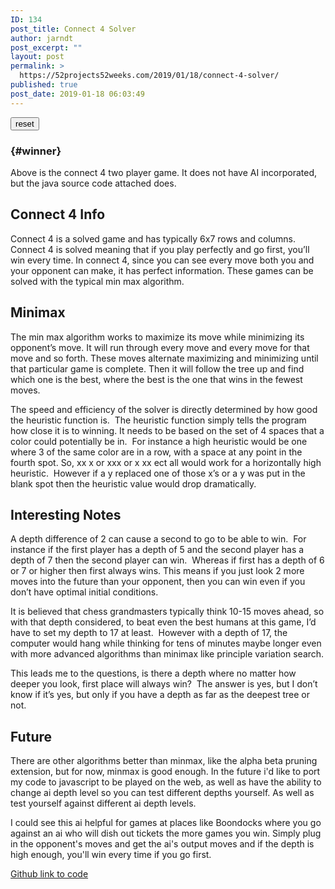 ```yaml
---
ID: 134
post_title: Connect 4 Solver
author: jarndt
post_excerpt: ""
layout: post
permalink: >
  https://52projects52weeks.com/2019/01/18/connect-4-solver/
published: true
post_date: 2019-01-18 06:03:49
---
```

<!-- wp:html -->

<div id="header">
</div>

<div id="connect4">
</div>

<button id="reset" onclick="reset()">reset</button> 
###  {#winner}

<!-- /wp:html -->

<!-- wp:paragraph -->

Above is the connect 4 two player game. It does not have AI incorporated, but the java source code attached does.

<!-- /wp:paragraph -->

<!-- wp:heading -->

## Connect 4 Info

<!-- /wp:heading -->

<!-- wp:paragraph -->

Connect 4 is a solved game and has typically 6x7 rows and columns. Connect 4 is solved meaning that if you play perfectly and go first, you’ll win every time. In connect 4, since you can see every move both you and your opponent can make, it has perfect information. These games can be solved with the typical min max algorithm.   


<!-- /wp:paragraph -->

<!-- wp:heading -->

## Minimax

<!-- /wp:heading -->

<!-- wp:paragraph -->

The min max algorithm works to maximize its move while minimizing its opponent’s move. It will run through every move and every move for that move and so forth. These moves alternate maximizing and minimizing until that particular game is complete. Then it will follow the tree up and find which one is the best, where the best is the one that wins in the fewest moves.

<!-- /wp:paragraph -->

<!-- wp:paragraph -->

The speed and efficiency of the solver is directly determined by how good the heuristic function is.  The heuristic function simply tells the program how close it is to winning. It needs to be based on the set of 4 spaces that a color could potentially be in.  For instance a high heuristic would be one where 3 of the same color are in a row, with a space at any point in the fourth spot. So, xx x or xxx or x xx ect all would work for a horizontally high heuristic.  However if a y replaced one of those x’s or a y was put in the blank spot then the heuristic value would drop dramatically.  


<!-- /wp:paragraph -->

<!-- wp:heading -->

## Interesting Notes

<!-- /wp:heading -->

<!-- wp:paragraph -->

A depth difference of 2 can cause a second to go to be able to win.  For instance if the first player has a depth of 5 and the second player has a depth of 7 then the second player can win.  Whereas if first has a depth of 6 or 7 or higher then first always wins. This means if you just look 2 more moves into the future than your opponent, then you can win even if you don’t have optimal initial conditions.    


<!-- /wp:paragraph -->

<!-- wp:paragraph -->

It is believed that chess grandmasters typically think 10-15 moves ahead, so with that depth considered, to beat even the best humans at this game, I’d have to set my depth to 17 at least.  However with a depth of 17, the computer would hang while thinking for tens of minutes maybe longer even with more advanced algorithms than minimax like principle variation search.  


<!-- /wp:paragraph -->

<!-- wp:paragraph -->

This leads me to the questions, is there a depth where no matter how deeper you look, first place will always win?  The answer is yes, but I don’t know if it’s yes, but only if you have a depth as far as the deepest tree or not.

<!-- /wp:paragraph -->

<!-- wp:heading -->

## Future

<!-- /wp:heading -->

<!-- wp:paragraph -->

There are other algorithms better than minmax, like the alpha beta pruning extension, but for now, minmax is good enough. In the future i'd like to port my code to javascript to be played on the web, as well as have the ability to change ai depth level so you can test different depths yourself. As well as test yourself against different ai depth levels.

<!-- /wp:paragraph -->

<!-- wp:paragraph -->

I could see this ai helpful for games at places like Boondocks where you go against an ai who will dish out tickets the more games you win. Simply plug in the opponent's moves and get the ai's output moves and if the depth is high enough, you'll win every time if you go first.

<!-- /wp:paragraph -->

<!-- wp:paragraph -->

[Github link to code][1]

<!-- /wp:paragraph -->

 [1]: https://github.com/unsupo/connectN